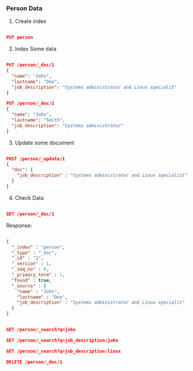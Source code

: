 ### Person Data 

1. Create index

```json

PUT person

```

2. Index Some data

```json

PUT /person/_doc/1
{
  "name": "John",
  "lastname": "Doe",
  "job_description": "Systems administrator and Linux specialit"
}

PUT /person/_doc/2
{
  "name": "John",
  "lastname": "Smith",
  "job_description": "Systems administrator"
}


```

3. Update some document

```json

POST /person/_update/1
{
  "doc": {
    "job_description" : "Systems administrator and Linux specialist"
  }
}

```

4. Check Data

```json

GET /person/_doc/1

```

Response:

```json

{
  "_index" : "person",
  "_type" : "_doc",
  "_id" : "1",
  "_version" : 1,
  "_seq_no" : 0,
  "_primary_term" : 1,
  "found" : true,
  "_source" : {
    "name" : "John",
    "lastname" : "Doe",
    "job_description" : "Systems administrator and Linux specialit"
  }
}

```

```json

GET /person/_search?q=john

GET /person/_search?q=job_description:john

GET /person/_search?q=job_description:linux

DELETE /person/_doc/1

```
